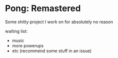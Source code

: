 # Pong: Remastered

Some shitty project I work on for absolutely no reason

waiting list:
- music
- more powerups
- etc (recommend some stuff in an issue)